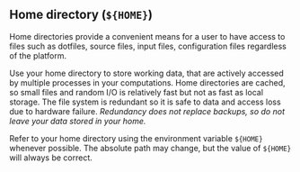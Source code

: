 ## Home directory (`${HOME}`)

Home directories provide a convenient means for a user to have access to files such as dotfiles, source files, input files, configuration files regardless of the platform.

Use your home directory to store working data, that are actively accessed by multiple processes in your computations. Home directories are cached, so small files and random I/O is relatively fast but not as fast as local storage. The file system is redundant so it is safe to data and access loss due to hardware failure. _Redundancy does not replace backups, so do not leave your data stored in your home._

Refer to your home directory using the environment variable `${HOME}` whenever possible. The absolute path may change, but the value of `${HOME}` will always be correct.

<!--intro-end-->
